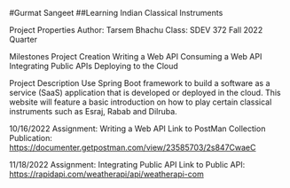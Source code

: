 #Gurmat Sangeet
##Learning Indian Classical Instruments

Project Properties
Author: Tarsem Bhachu
Class: SDEV 372
Fall 2022 Quarter

Milestones
Project Creation
Writing a Web API
Consuming a Web API
Integrating Public APIs
Deploying to the Cloud

Project Description
Use Spring Boot framework to build a software as a service (SaaS) application that 
is developed or deployed in the cloud. This website will feature a basic introduction 
on how to play certain classical instruments such as Esraj, Rabab and Dilruba.

10/16/2022
Assignment: Writing a Web API
Link to PostMan Collection Publication: https://documenter.getpostman.com/view/23585703/2s847CwaeC

11/18/2022
Assignment: Integrating Public API
Link to Public API: https://rapidapi.com/weatherapi/api/weatherapi-com
